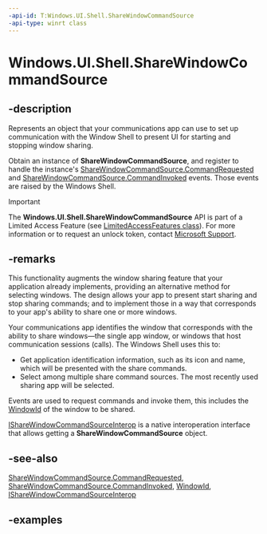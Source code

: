 ```yaml
---
-api-id: T:Windows.UI.Shell.ShareWindowCommandSource
-api-type: winrt class
---
```


# Windows.UI.Shell.ShareWindowCommandSource

<!--
public sealed class ShareWindowCommandSource
-->

## -description
Represents an object that your communications app can use to set up communication with the Window Shell to present UI for starting and stopping window sharing. 

Obtain an instance of **ShareWindowCommandSource**, and register to handle the instance's [ShareWindowCommandSource.CommandRequested](sharewindowcommandsource_commandrequested.md) and [ShareWindowCommandSource.CommandInvoked](sharewindowcommandsource_commandinvoked.md) events. Those events are raised by the Windows Shell.

> [!IMPORTANT]
> The **Windows.UI.Shell.ShareWindowCommandSource** API is part of a Limited Access Feature (see [LimitedAccessFeatures class](/uwp/api/windows.applicationmodel.limitedaccessfeatures)). For more information or to request an unlock token, contact [Microsoft Support](https://support.serviceshub.microsoft.com/supportforbusiness/create?sapId=d15d3aa2-0512-7cb8-1df9-86221f5cbfde).

## -remarks
This functionality augments the window sharing feature that your application already implements, providing an alternative method for selecting windows. The design allows your app to present start sharing and stop sharing commands; and to implement those in a way that corresponds to your app's ability to share one or more windows.

Your communications app identifies the window that corresponds with the ability to share windows&mdash;the single app window, or windows that host communication sessions (calls). The Windows Shell uses this to:

* Get application identification information, such as its icon and name, which will be presented with the share commands.
* Select among multiple share command sources. The most recently used sharing app will be selected.

Events are used to request commands and invoke them, this includes the [WindowId](/uwp/api/windows.ui.windowid) of the window to be shared.

[IShareWindowCommandSourceInterop](/windows/win32/api/sharewindowcommandsourceinterop/nn-sharewindowcommandsourceinterop-isharewindowcommandsourceinterop) is a native interoperation interface that allows getting a **ShareWindowCommandSource** object.

## -see-also
[ShareWindowCommandSource.CommandRequested](sharewindowcommandsource_commandrequested.md), [ShareWindowCommandSource.CommandInvoked](sharewindowcommandsource_commandinvoked.md), [WindowId](/uwp/api/windows.ui.windowid), [IShareWindowCommandSourceInterop](/windows/win32/api/sharewindowcommandsourceinterop/nn-sharewindowcommandsourceinterop-isharewindowcommandsourceinterop)

## -examples
